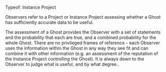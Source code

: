 Typeof: Instance Project

Observers refer to a Project or Instance Project assessing whether a Ghost has sufficiently accurate data to be useful.  

The assessment of a Ghost provides the Observer with a set of statements and the probability that each are true, and a combined probability for the whole Ghost.  There are no privileged frames of reference - each Observer uses the information within the Ghost in any way they see fit and can combine it with other information (e.g. an assessment of the reputation of the Instance Project controlling the Ghost).  It is always down to the Observer to judge what is useful, and by what degree..

